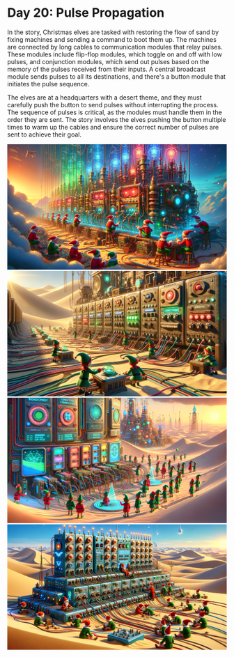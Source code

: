 # Day 20: Pulse Propagation

In the story, Christmas elves are tasked with restoring the flow of sand by fixing machines and sending a command to
boot them up. The machines are connected by long cables to communication modules that relay pulses. These modules
include flip-flop modules, which toggle on and off with low pulses, and conjunction modules, which send out pulses based
on the memory of the pulses received from their inputs. A central broadcast module sends pulses to all its destinations,
and there's a button module that initiates the pulse sequence.

The elves are at a headquarters with a desert theme, and they must carefully push the button to send pulses without
interrupting the process. The sequence of pulses is critical, as the modules must handle them in the order they are
sent. The story involves the elves pushing the button multiple times to warm up the cables and ensure the correct number
of pulses are sent to achieve their goal.


![img_02.png](img_02.png)
![img_03.png](img_03.png)
![img_05.png](img_05.png)
![img_04.png](img_04.png)